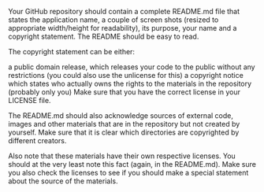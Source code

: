 Your GitHub repository should contain a complete README.md file that states the application name, a couple of screen shots (resized to appropriate width/height for readability), its purpose, your name and a copyright statement. The README should be easy to read.

The copyright statement can be either:

a public domain release, which releases your code to the public without any restrictions (you could also use the unlicense for this)
a copyright notice which states who actually owns the rights to the materials in the repository (probably only you)
Make sure that you have the correct license in your LICENSE file.

The README.md should also acknowledge sources of external code, images and other materials that are in the repository but not created by yourself. Make sure that it is clear which directories are copyrighted by different creators.

Also note that these materials have their own respective licenses. You should at the very least note this fact (again, in the README.md). Make sure you also check the licenses to see if you should make a special statement about the source of the materials.
